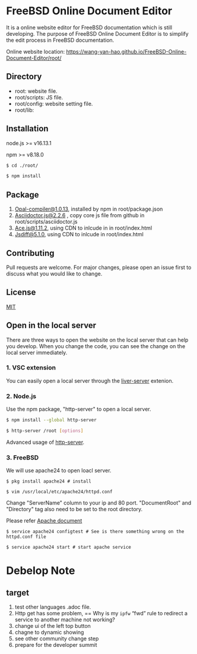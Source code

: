 # FreeBSD Online Document Editor

It is a online website editor for FreeBSD documentation which is still developing. The purpose of FreeBSD Online Document Editor is to simplify the edit process in FreeBSD documentation.

Online website location: https://wang-yan-hao.github.io/FreeBSD-Online-Document-Editor/root/

## Directory

* root: website file.
* root/scripts: JS file.
* root/config: website setting file.
* root/lib: 

## Installation

node.js >= v16.13.1

npm >= v8.18.0

```bash 
$ cd ./root/

$ npm install 
```

## Package

1. Opal-compiler@1.0.13, installed by npm in root/package.json
2. Asciidoctor.js@2.2.6 , copy core js file from github in root/scripts/asciidoctor.js
3. Ace.js@1.11.2, using CDN to inlcude in in root/index.html
4. Jsdiff@5.1.0, using CDN to inlcude in root/index.html

## Contributing

Pull requests are welcome. For major changes, please open an issue first to discuss what you would like to change.

## License

[MIT](https://choosealicense.com/licenses/mit/)

## Open in the local server

There are three ways to open the website on the local server that can help you develop. When you change the code, you can see the change on the local server immediately.

### 1. VSC extension

You can easily open a local server through the [liver-server](https://github.com/ritwickdey/vscode-live-server-plus-plus) extenion.

### 2. Node.js
Use the npm package, "http-server" to open a local server.

```bash
$ npm install --global http-server

$ http-server /root [options]
```

Advanced usage of [http-server](https://www.npmjs.com/package/http-server).

### 3. FreeBSD
We will use apache24 to open loacl server.

```
$ pkg install apache24 # install

$ vim /usr/local/etc/apache24/httpd.conf
```
Change "ServerName" column to your ip and 80 port. "DocumentRoot" and "Directory" tag also need to be set to the root directory.

Please refer [Apache document](https://httpd.apache.org/docs/2.4/configuring.html)

```
$ service apache24 configtest # See is there something wrong on the httpd.conf file

$ service apache24 start # start apache service
```

# Debelop Note
## target
1. test other languages .adoc file.
2. Http get has some problem,  == Why is my `ipfw` “fwd” rule to redirect a service to another machine not working?
3. change ui of the left top button
4. chagne to dynamic showing
5. see other community change step
6. prepare for the developer summit

